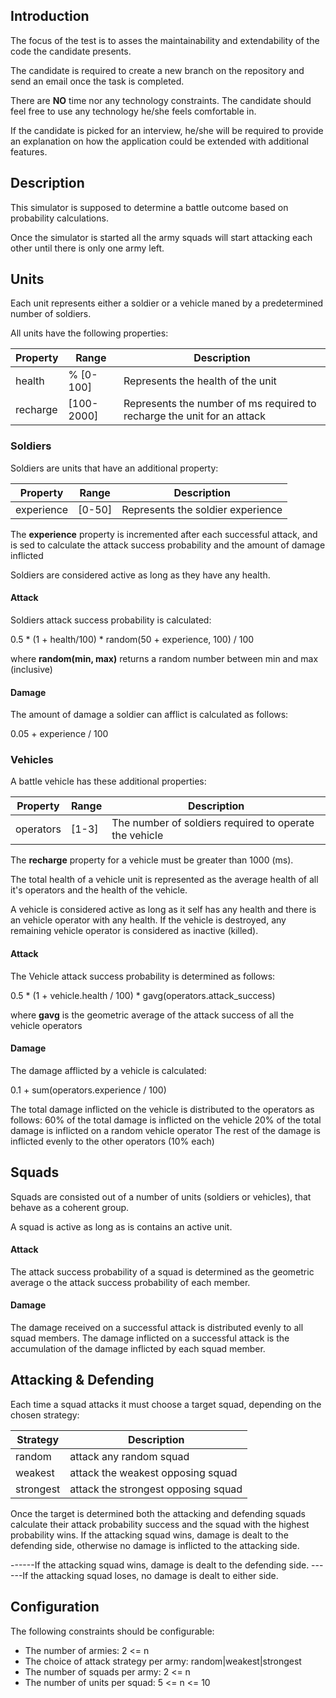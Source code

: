 ## Introduction

The focus of the test is to asses the maintainability and extendability of the code the candidate presents.

The candidate is required to create a new branch on the repository and send an email once the task is completed.

There are **NO** time nor any technology constraints. The candidate should feel free to use any technology he/she feels comfortable in.

If the candidate is picked for an interview, he/she will be required to provide an explanation on how the application could be extended with additional features.

## Description

This simulator is supposed to determine a battle outcome based on probability calculations.

Once the simulator is started all the army squads will start attacking each other until there is only one army left.


## Units

Each unit represents either a soldier or a vehicle maned by a predetermined number of soldiers.

All units have the following properties:


| Property |     Range    |                             Description                                 |
|----------|--------------|-------------------------------------------------------------------------|
| health   | % \[0-100\]  | Represents the health of the unit                                       |
| recharge | \[100-2000\] | Represents the number of ms required to recharge the unit for an attack |


### Soldiers

Soldiers are units that have an additional property:


|  Property  |   Range  |            Description            |
|------------|----------|-----------------------------------|
| experience | \[0-50\] | Represents the soldier experience |

The **experience**  property is incremented after each successful attack, and is sed to calculate the attack success probability and the amount of damage inflicted

Soldiers are considered active as long as they have any health.

#### Attack

Soldiers attack success probability is calculated:

0.5 * (1 + health/100) * random(50 + experience, 100) / 100

where **random(min, max)** returns a random number between min and max (inclusive)

#### Damage

The amount of damage a soldier can afflict is calculated as follows:

0.05 + experience / 100


### Vehicles

A battle vehicle has these additional properties:


|   Property  |  Range  |                        Description                     |
|-------------|---------|--------------------------------------------------------|
|  operators  | \[1-3\] | The number of soldiers required to operate the vehicle |     

The **recharge** property for a vehicle must be greater than 1000 (ms).

The total health of a vehicle unit is represented as the average health of all it's operators and the health of the vehicle.

A vehicle is considered active as long as it self has any health and there is an vehicle operator with any health.
If the vehicle is destroyed, any remaining vehicle operator is considered as inactive (killed).


#### Attack
The Vehicle attack success probability is determined as follows:

0.5 * (1 + vehicle.health / 100) * gavg(operators.attack_success)

where **gavg** is the geometric average of the attack success of all the vehicle operators

#### Damage

The damage afflicted by a vehicle is calculated:

0.1 + sum(operators.experience / 100)

The total damage inflicted on the vehicle is distributed to the operators as follows:
60% of the total damage is inflicted on the vehicle
20% of the total damage is inflicted on a random vehicle operator
The rest of the damage is inflicted evenly to the other operators (10% each)



## Squads

Squads are consisted out of a number of units (soldiers or vehicles), that behave as a coherent group.

A squad is active as long as is contains an active unit.

#### Attack

The attack success probability of a squad is determined as the geometric average o the attack success probability of each member.

#### Damage

The damage received on a successful attack is distributed evenly to all squad members.
The damage inflicted on a successful attack is the accumulation of the damage inflicted by each squad member.

## Attacking & Defending

Each time a squad attacks it must choose a target squad, depending on the chosen strategy:


| Strategy  |              Description              |
|-----------|---------------------------------------|
| random    | attack any random squad               |
| weakest   | attack the weakest opposing squad     |
| strongest | attack the strongest opposing squad   |

Once the target is determined both the attacking and defending squads calculate their attack probability success and the squad with the highest probability wins.
If the attacking squad wins, damage is dealt to the defending side, otherwise no damage is inflicted to the attacking side.

------If the attacking squad wins, damage is dealt to the defending side.
------If the attacking squad loses, no damage is dealt to either side.


## Configuration

The following constraints should be configurable:

- The number of armies: 2 <= n
- The choice of attack strategy per army: random|weakest|strongest
- The number of squads per army: 2 <= n
- The number of units per squad: 5 <= n <= 10